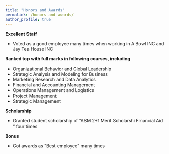 ```yaml
---
title: "Honors and Awards"
permalink: /honors and awards/
author_profile: true
---
```


**Excellent Staff** <br>
   * Voted as a good employee many times when working in A Bowl INC and Jay Tea House INC <br>

**Ranked top with full marks in following courses, including** <br>
   * Organizational Behavior and Global Leadership <br>
   * Strategic Analysis and Modeling for Business <br>
   * Marketing Research and Data Analytics <br>
   * Financial and Accounting Management <br>
   * Operations Management and Logistics <br>
   * Project Management <br>
   * Strategic Management <br>

**Scholarship** <br>
  * Granted student scholarship of “ASM 2+1 Merit Scholarshi Financial Aid ” four times
  
**Bonus** <br>
  * Got awards as "Best employee" many times
